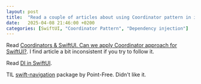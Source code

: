 ```yaml
---
layout: post
title:  "Read a couple of articles about using Coordinator pattern in iOS"
date:   2025-04-08 21:46:00 +0200
categories: [SwiftUI, "Coordinator Pattern", "Dependency injection"]
---
```

Read [Coordinators & SwiftUI. Can we apply Coordinator approach for SwiftUI?](https://vbat.dev/coordinators-swiftui). I find article a bit inconsistent if you try to follow it.

Read [DI in SwiftUI](https://vbat.dev/di-in-swiftui).

TIL [swift-navigation](https://github.com/pointfreeco/swift-navigation) package by Point-Free. Didn't like it.
